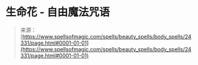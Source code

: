 <!--yml

category: 未分类

date: 2024-06-12 19:10:10

-->

# 生命花 - 自由魔法咒语

> 来源：[https://www.spellsofmagic.com/spells/beauty_spells/body_spells/24331/page.html#0001-01-01](https://www.spellsofmagic.com/spells/beauty_spells/body_spells/24331/page.html#0001-01-01)
